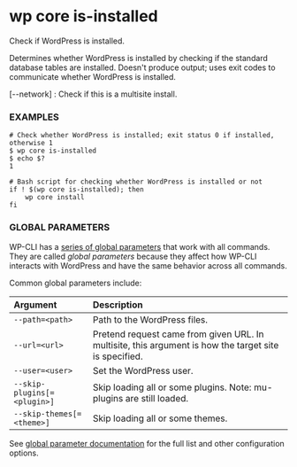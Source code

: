 # wp core is-installed

Check if WordPress is installed.

Determines whether WordPress is installed by checking if the standard
database tables are installed. Doesn't produce output; uses exit codes
to communicate whether WordPress is installed.

[\--network]
: Check if this is a multisite install.

### EXAMPLES

    # Check whether WordPress is installed; exit status 0 if installed, otherwise 1
    $ wp core is-installed
    $ echo $?
    1

    # Bash script for checking whether WordPress is installed or not
    if ! $(wp core is-installed); then
        wp core install
    fi

### GLOBAL PARAMETERS

WP-CLI has a [series of global parameters](https://make.wordpress.org/cli/handbook/config/) that work with all commands. They are called _global parameters_ because they affect how WP-CLI interacts with WordPress and have the same behavior across all commands.

Common global parameters include:

| **Argument**    | **Description**              |
|:----------------|:-----------------------------|
| `--path=<path>` | Path to the WordPress files. |
| `--url=<url>`   | Pretend request came from given URL. In multisite, this argument is how the target site is specified. |
| `--user=<user>` | Set the WordPress user.      |
| `--skip-plugins[=<plugin>]` | Skip loading all or some plugins. Note: mu-plugins are still loaded. |
| `--skip-themes[=<theme>]` | Skip loading all or some themes. |

See [global parameter documentation](https://make.wordpress.org/cli/handbook/config/) for the full list and other configuration options.

